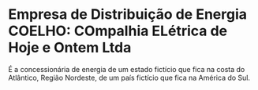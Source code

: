 # Empresa de Distribuição de Energia COELHO: COmpalhia ELétrica de Hoje e Ontem Ltda

É a concessionária de energia de um estado fictício que fica na costa do Atlântico, Região
Nordeste, de um país fictício que fica na América do Sul. 